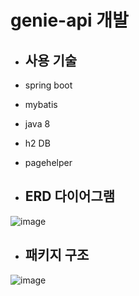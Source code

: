 # genie-api 개발
* ## 사용 기술
* spring boot
* mybatis
* java 8
* h2 DB
* pagehelper

* ## ERD 다이어그램
![image](https://user-images.githubusercontent.com/87063007/196070922-7440042b-e392-4516-8260-1838e1addf0c.png)

* ## 패키지 구조
![image](https://user-images.githubusercontent.com/87063007/196071262-9a5dd858-f26e-409d-97f3-e7af6dd7bdc5.png)
